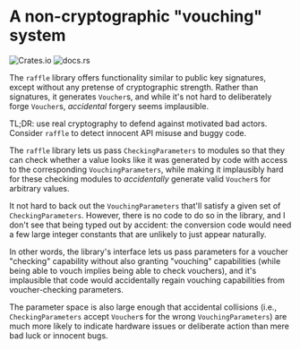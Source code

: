 A non-cryptographic "vouching" system
=====================================
![Crates.io](https://img.shields.io/crates/v/raffle) ![docs.rs](https://img.shields.io/docsrs/raffle)

The `raffle` library offers functionality similar to public key
signatures, except without any pretense of cryptographic strength.
Rather than signatures, it generates `Voucher`s, and while it's not
hard to deliberately forge `Voucher`s, *accidental* forgery seems
implausible.

TL;DR: use real cryptography to defend against motivated bad actors.
Consider `raffle` to detect innocent API misuse and buggy code.

The `raffle` library lets us pass `CheckingParameters` to modules so
that they can check whether a value looks like it was generated by
code with access to the corresponding `VouchingParameters`, while
making it implausibly hard for these checking modules to
*accidentally* generate valid `Voucher`s for arbitrary values.

It not hard to back out the `VouchingParameters` that'll satisfy a
given set of `CheckingParameters`.  However, there is no code to do so
in the library, and I don't see that being typed out by accident: the
conversion code would need a few large integer constants that are
unlikely to just appear naturally.

In other words, the library's interface lets us pass parameters for a
voucher "checking" capability without also granting "vouching"
capabilities (while being able to vouch implies being able to check
vouchers), and it's implausible that code would accidentally regain
vouching capabilities from voucher-checking parameters.

The parameter space is also large enough that accidental collisions
(i.e., `CheckingParameters` accept `Voucher`s for the wrong
`VouchingParameters`) are much more likely to indicate hardware issues
or deliberate action than mere bad luck or innocent bugs.
